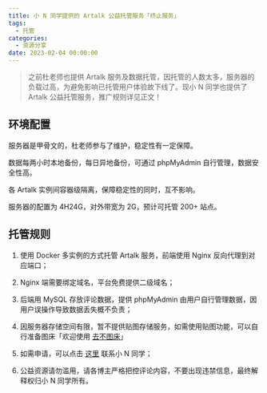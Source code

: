 ```yaml
---
title: 小 N 同学提供的 Artalk 公益托管服务「终止服务」
tags:
  - 托管
categories:
  - 资源分享
date: 2023-02-04 00:00:00
---
```


> 之前杜老师也提供 Artalk 服务及数据托管，因托管的人数太多，服务器的负载过高，为避免影响已托管用户体验故下线了。现小 N 同学也提供了 Artalk 公益托管服务，推广规则详见正文！

<!-- more -->

## 环境配置

服务器是甲骨文的，杜老师参与了维护，稳定性有一定保障。

数据每两小时本地备份，每日异地备份，可通过 phpMyAdmin 自行管理，数据安全性高。

各 Artalk 实例间容器级隔离，保障稳定性的同时，互不影响。

服务器的配置为 4H24G，对外带宽为 2G，预计可托管 200+ 站点。

## 托管规则

1. 使用 Docker 多实例的方式托管 Artalk 服务，前端使用 Nginx 反向代理到对应端口；

2. Nginx 端需要绑定域名，平台免费提供二级域名；

3. 后端用 MySQL 存放评论数据，提供 phpMyAdmin 由用户自行管理数据，因用户误操作导致数据丢失概不负责；

4. 因服务器存储空间有限，暂不提供贴图存储服务，如需使用贴图功能，可以自行准备图床「欢迎使用 [去不图床](https://7bu.top/)」

5. 如需申请，可以点击 [这里](https://www.imcharon.com/1505/) 联系小 N 同学；

6. 公益资源请勿滥用，请各博主严格把控评论内容，不要出现违禁信息，最终解释权归小 N 同学所有。